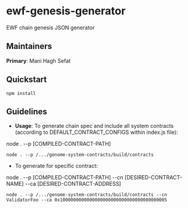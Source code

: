 # ewf-genesis-generator
EWF chain genesis JSON generator

## Maintainers
**Primary**: Mani Hagh Sefat

## Quickstart
```
npm install
```

## Guidelines

- **Usage**:
   To generate chain spec and include all system contracts (according to DEFAULT_CONTRACT_CONFIGS within index.js file):

node . --p [COMPILED-CONTRACT-PATH]
```
node . --p /.../genome-system-contracts/build/contracts
```
   - To generate for specific contract:

node . --p [COMPILED-CONTRACT-PATH] --cn [DESIRED-CONTRACT-NAME] --ca [DESIRED-CONTRACT-ADDRESS]
```
node . --p /.../genome-system-contracts/build/contracts --cn ValidatorFoo --ca 0x1000000000000000000000000000000000000005
```
